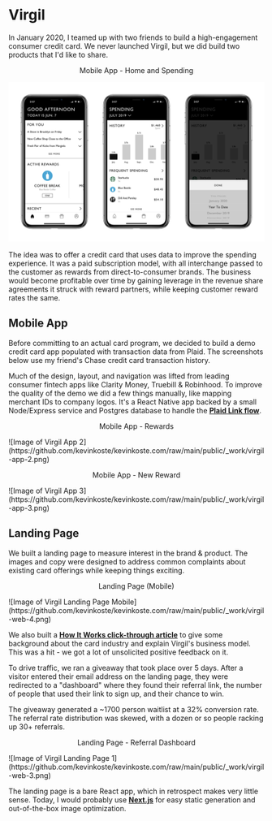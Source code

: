 # Virgil

In January 2020, I teamed up with two friends to build a high-engagement consumer credit card. We never launched Virgil, but we did build two products that I'd like to share.

<div align="center"><p>Mobile App - Home and Spending</p></div>

![Image of Virgil App 1](https://github.com/kevinkoste/kevinkoste.com/raw/main/public/_work/virgil-app-1.png)

The idea was to offer a credit card that uses data to improve the spending experience. It was a paid subscription model, with all interchange passed to the customer as rewards from direct-to-consumer brands. The business would become profitable over time by gaining leverage in the revenue share agreements it struck with reward partners, while keeping customer reward rates the same.

## Mobile App

Before committing to an actual card program, we decided to build a demo credit card app populated with transaction data from Plaid. The screenshots below use my friend's Chase credit card transaction history.

Much of the design, layout, and navigation was lifted from leading consumer fintech apps like Clarity Money, Truebill & Robinhood. To improve the quality of the demo we did a few things manually, like mapping merchant IDs to company logos. It's a React Native app backed by a small Node/Express service and Postgres database to handle the [**Plaid Link flow**](https://plaid.com/docs/link/react-native/).

<div align="center"><p>Mobile App - Rewards</p></div>
![Image of Virgil App 2](https://github.com/kevinkoste/kevinkoste.com/raw/main/public/_work/virgil-app-2.png)

<div align="center"><p>Mobile App - New Reward</p></div>
![Image of Virgil App 3](https://github.com/kevinkoste/kevinkoste.com/raw/main/public/_work/virgil-app-3.png)

## Landing Page

We built a landing page to measure interest in the brand & product. The images and copy were designed to address common complaints about existing card offerings while keeping things exciting.

<div align="center"><p>Landing Page (Mobile)</p></div>
![Image of Virgil Landing Page Mobile](https://github.com/kevinkoste/kevinkoste.com/raw/main/public/_work/virgil-web-4.png)

We also built a [**How It Works click-through article**](https://virgilcard.com/howitworks) to give some background about the card industry and explain Virgil's business model. This was a hit - we got a lot of unsolicited positive feedback on it.

To drive traffic, we ran a giveaway that took place over 5 days. After a visitor entered their email address on the landing page, they were redirected to a "dashboard" where they found their referral link, the number of people that used their link to sign up, and their chance to win.

The giveaway generated a ~1700 person waitlist at a 32% conversion rate. The referral rate distribution was skewed, with a dozen or so people racking up 30+ referrals.

<div align="center"><p>Landing Page - Referral Dashboard</p></div>
![Image of Virgil Landing Page 1](https://github.com/kevinkoste/kevinkoste.com/raw/main/public/_work/virgil-web-3.png)

The landing page is a bare React app, which in retrospect makes very little sense. Today, I would probably use [**Next.js**](https://nextjs.org/) for easy static generation and out-of-the-box image optimization.
